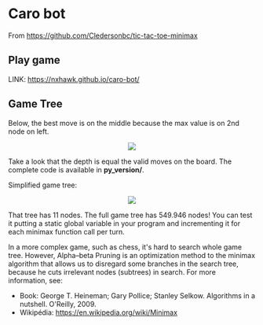 # Caro bot
From https://github.com/Cledersonbc/tic-tac-toe-minimax

## Play game
LINK: https://nxhawk.github.io/caro-bot/

## Game Tree
Below, the best move is on the middle because the max value is on 2nd node on left.

<p align="center">
	<img src="https://github.com/Cledersonbc/tic-tac-toe-minimax/blob/master/preview/simplified-g-tree.png?raw=true"></img>
</p>

Take a look that the depth is equal the valid moves on the board. The complete code is available in **py_version/**.

Simplified game tree:

<p align="center">
	<img src="https://github.com/Cledersonbc/tic-tac-toe-minimax/blob/master/preview/tic-tac-toe-minimax-game-tree.png?raw=true"></img>
</p>

That tree has 11 nodes. The full game tree has 549.946 nodes! You can test it putting a static global variable in your program and incrementing it for each minimax function call per turn.

In a more complex game, such as chess, it's hard to search whole game tree. However, Alpha–beta Pruning is an optimization method to the minimax algorithm that allows us to disregard some branches in the search tree, because he cuts irrelevant nodes (subtrees) in search. For more information, see:

* Book: George T. Heineman; Gary Pollice; Stanley Selkow. Algorithms in a nutshell. O'Reilly, 2009.
* Wikipédia: <https://en.wikipedia.org/wiki/Minimax>
